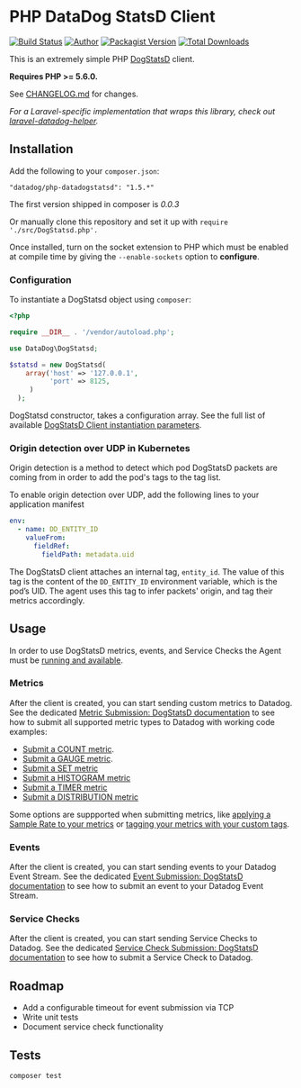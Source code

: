 # PHP DataDog StatsD Client

[![Build Status](https://travis-ci.org/DataDog/php-datadogstatsd.svg?branch=master)](https://travis-ci.org/DataDog/php-datadogstatsd)
[![Author](https://img.shields.io/badge/author-@datadog-blue.svg?style=flat-square)](https://github.com/datadog)
[![Packagist Version](https://img.shields.io/packagist/v/datadog/php-datadogstatsd.svg?style=flat-square)](https://packagist.org/packages/datadog/php-datadogstatsd)
[![Total Downloads](https://img.shields.io/packagist/dt/datadog/php-datadogstatsd.svg?style=flat-square)](https://packagist.org/packages/datadog/php-datadogstatsd)

This is an extremely simple PHP [DogStatsD](https://docs.datadoghq.com/developers/dogstatsd/?tab=php) client.

**Requires PHP >= 5.6.0.**

See [CHANGELOG.md](CHANGELOG.md) for changes.

*For a Laravel-specific implementation that wraps this library, check out [laravel-datadog-helper](https://github.com/chaseconey/laravel-datadog-helper).*

## Installation

Add the following to your `composer.json`:

```
"datadog/php-datadogstatsd": "1.5.*"
```
The first version shipped in composer is *0.0.3*

Or manually clone this repository and set it up with `require './src/DogStatsd.php'.`

Once installed, turn on the socket extension to PHP which must be enabled at compile time by giving the `--enable-sockets` option to **configure**.

### Configuration

To instantiate a DogStatsd object using `composer`:

```php
<?php

require __DIR__ . '/vendor/autoload.php';

use DataDog\DogStatsd;

$statsd = new DogStatsd(
    array('host' => '127.0.0.1',
          'port' => 8125,
     )
  );
```

DogStatsd constructor, takes a configuration array. See the full list of available [DogStatsD Client instantiation parameters](https://docs.datadoghq.com/developers/dogstatsd/?tab=php#client-instantiation-parameters).

### Origin detection over UDP in Kubernetes

Origin detection is a method to detect which pod DogStatsD packets are coming from in order to add the pod's tags to the tag list.

To enable origin detection over UDP, add the following lines to your application manifest
```yaml
env:
  - name: DD_ENTITY_ID
    valueFrom:
      fieldRef:
        fieldPath: metadata.uid
```

The DogStatsD client attaches an internal tag, `entity_id`. The value of this tag is the content of the `DD_ENTITY_ID` environment variable, which is the pod’s UID.
The agent uses this tag to infer packets' origin, and tag their metrics accordingly.

## Usage

In order to use DogStatsD metrics, events, and Service Checks the Agent must be [running and available](https://docs.datadoghq.com/developers/dogstatsd/?tab=php).

### Metrics

After the client is created, you can start sending custom metrics to Datadog. See the dedicated [Metric Submission: DogStatsD documentation](https://docs.datadoghq.com/developers/metrics/dogstatsd_metrics_submission/?tab=php) to see how to submit all supported metric types to Datadog with working code examples:

* [Submit a COUNT metric](https://docs.datadoghq.com/developers/metrics/dogstatsd_metrics_submission/?tab=php#count).
* [Submit a GAUGE metric](https://docs.datadoghq.com/developers/metrics/dogstatsd_metrics_submission/?tab=php#gauge).
* [Submit a SET metric](https://docs.datadoghq.com/developers/metrics/dogstatsd_metrics_submission/?tab=php#set)
* [Submit a HISTOGRAM metric](https://docs.datadoghq.com/developers/metrics/dogstatsd_metrics_submission/?tab=php#histogram)
* [Submit a TIMER metric](https://docs.datadoghq.com/developers/metrics/dogstatsd_metrics_submission/?tab=php#timer)
* [Submit a DISTRIBUTION metric](https://docs.datadoghq.com/developers/metrics/dogstatsd_metrics_submission/?tab=php#distribution)

Some options are suppported when submitting metrics, like [applying a Sample Rate to your metrics](https://docs.datadoghq.com/developers/metrics/dogstatsd_metrics_submission/?tab=php#metric-submission-options) or [tagging your metrics with your custom tags](https://docs.datadoghq.com/developers/metrics/dogstatsd_metrics_submission/?tab=php#metric-tagging).

### Events

After the client is created, you can start sending events to your Datadog Event Stream. See the dedicated [Event Submission: DogStatsD documentation](https://docs.datadoghq.com/developers/events/dogstatsd/?tab=php) to see how to submit an event to your Datadog Event Stream.

### Service Checks

After the client is created, you can start sending Service Checks to Datadog. See the dedicated [Service Check Submission: DogStatsD documentation](https://docs.datadoghq.com/developers/service_checks/dogstatsd_service_checks_submission/?tab=php) to see how to submit a Service Check to Datadog.

## Roadmap

* Add a configurable timeout for event submission via TCP
* Write unit tests
* Document service check functionality

## Tests

```bash
composer test
```
